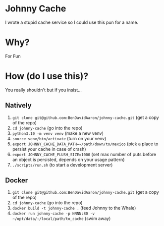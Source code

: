 # Johnny Cache

I wrote a stupid cache service so I could use this pun for a name.

# Why?

For Fun

# How (do I use this)?

You really shouldn't but if you insist...

## Natively

1. `git clone git@github.com:BenDavidAaron/johnny-cache.git` (get a copy of the repo)
1. `cd johnny-cache` (go into the repo)
1. `python3.10 -m venv venv` (make a new venv)
1. `source venv/bin/activate` (turn on your venv)
1. `export JOHNNY_CACHE_DATA_PATH=~/path/down/to/mexico` (pick a place to persist your cache in case of crash)
1. `export JOHNNY_CACHE_FLUSH_SIZE=1000` (set max number of puts before an object is persisted, depends on your usage pattern)
1. `./scripts/run.sh` (to start a development server)

## Docker

1. `git clone git@github.com:BenDavidAaron/johnny-cache.git` (get a copy of the repo)
1. `cd johnny-cache` (go into the repo)
1. `docker build -t johnny-cache .` (feed Johnny to the Whale)
1. `docker run johnny-cache -p NNNN:80 -v ~/opt/data/:/local/path/to_cache` (swim away)
